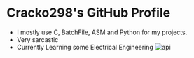 # Cracko298's GitHub Profile
- I mostly use C, BatchFile, ASM and Python for my projects.
- Very sarcastic
- Currently Learning some Electrical Engineering
![api](https://github-readme-stats.vercel.app/api?username=Cracko298&show_icons=true&theme=tokyonight)
